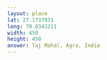 ```yaml
---
layout: place
lat: 27.1737971
long: 78.0342211
width: 450
height: 450
answer: Taj Mahal, Agra, India
---
```

